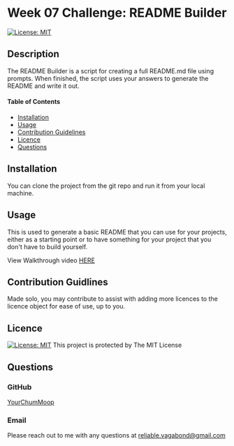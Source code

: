 # Week 07 Challenge: README Builder

[![License: MIT](https://img.shields.io/badge/License-MIT-yellow.svg)](https://opensource.org/licenses/MIT)

## Description
The README Builder is a script for creating a full README.md file using prompts. When finished, the script uses your answers to generate the README and  write it out.

#### Table of Contents
* [Installation](#installation)
* [Usage](#usage)
* [Contribution Guidelines](#contribution-guidlines)
* [Licence](#licence)
* [Questions](#questions)


## Installation

You can clone the project from the git repo and run it from your local machine.



## Usage

This is used to generate a basic README that you can use for your projects, either as a starting point or to have something for your project that you don't have to build yourself.

View Walkthrough video [HERE](https://drive.google.com/file/d/1TfwwPZZ-dcBUuQwlrYDAk0BWd2j5qANm/view?usp=sharing)



## Contribution Guidlines

Made solo, you may contribute to assist with adding more licences to the licence object for ease of use, up to you.




## Licence

[![License: MIT](https://img.shields.io/badge/License-MIT-yellow.svg)](https://opensource.org/licenses/MIT)
This project is protected by The MIT License



## Questions

### GitHub
[YourChumMoop](https://github.com/YourChumMoop)
### Email
Please reach out to me with any questions at reliable.vagabond@gmail.com



    
